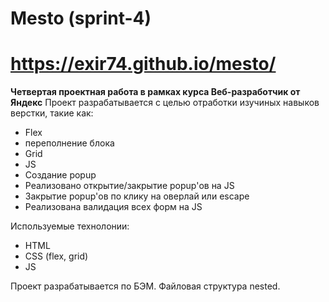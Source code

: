 # Mesto (sprint-4)
# https://exir74.github.io/mesto/
**Четвертая проектная работа в рамках курса Веб-разработчик от Яндекс**
Проект разрабатывается с целью отработки изучиных навыков верстки, такие как:

- Flex
- переполнение блока
- Grid
- JS
- Создание popup
- Реализовано открытие/закрытие popup'ов на JS
- Закрытие popup'ов по клику на оверлай или escape
- Реализована валидация всех форм на JS

Используемые технолонии:

- HTML
- CSS (flex, grid)
- JS 

Проект разрабатывается по БЭМ.
Файловая структура nested.
